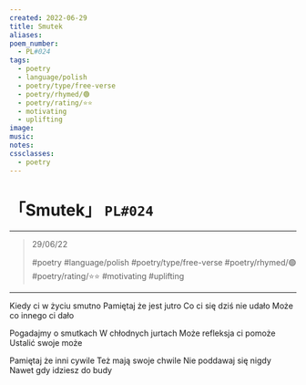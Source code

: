 ```yaml
---
created: 2022-06-29
title: Smutek
aliases:
poem_number:
  - PL#024
tags:
  - poetry
  - language/polish
  - poetry/type/free-verse
  - poetry/rhymed/🟢
  - poetry/rating/⭐⭐
  - motivating
  - uplifting
image:
music:
notes:
cssclasses:
  - poetry
---
```

# 「Smutek」 `PL#024`

---

> 29/06/22
> 
> #poetry 
> #language/polish 
> #poetry/type/free-verse 
> #poetry/rhymed/🟢 
> #poetry/rating/⭐⭐ 
> #motivating #uplifting 

---

Kiedy ci w życiu smutno
Pamiętaj że jest jutro
Co ci się dziś nie udało
Może co innego ci dało

Pogadajmy o smutkach
W chłodnych jurtach
Może refleksja ci pomoże
Ustalić swoje może

Pamiętaj że inni cywile
Też mają swoje chwile 
Nie poddawaj się nigdy
Nawet gdy idziesz do budy